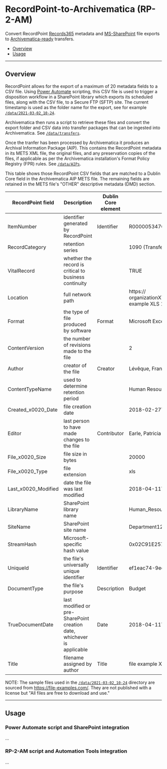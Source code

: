# RecordPoint-to-Archivematica (RP-2-AM)
Convert RecordPoint [Records365](https://www.recordpoint.com/records365/) metadata and [MS-SharePoint](https://www.microsoft.com/en-us/microsoft-365/sharepoint/collaboration) file exports to [Archivematica-ready](https://www.archivematica.org/en/docs/archivematica-1.12/user-manual/transfer/transfer/#transfers-with-metadata) transfers.

* [Overview](#overview)
* [Usage](#usage)

---

## Overview
RecordPoint allows for the export of a maximum of 20 metadata fields to a CSV file. Using [Power Automate](https://flow.microsoft.com/en-us/) scripting, this CSV file is used to trigger a disposition workflow in a SharePoint library which exports its scheduled files, along with the CSV file, to a Secure FTP (SFTP) site. The current timestamp is used as the folder name for the export, see for example [`/data/2021-03-02_10-24`](https://github.com/artefactual-labs/RP-2-AM/tree/main/data/2021-03-02_10-24). 

Archivematica then runs a script to retrieve these files and convert the export folder and CSV data into transfer packages that can be ingested into Archivematica. See [`/data/transfers`](https://github.com/artefactual-labs/RP-2-AM/tree/main/data/transfers).

Once the tranfer has been processed by Archivematica it produces an Archival Information Package (AIP). This contains the RecordPoint metadata in its METS XML file, the original files, and any preservation copies of the files, if applicable as per the Archivematica installation's Format Policy Registry (FPR) rules. See [`/data/AIPs`](https://github.com/artefactual-labs/RP-2-AM/tree/main/data/AIPs).

This table shows those RecordPoint CSV fields that are matched to a Dublin Core field in the Archivematica AIP METS file. The remaining fields are retained in the METS file's "OTHER" descriptive metadata (DMD) section.

| RecordPoint field   | Description         | Dublin Core element | Example |
| ------------------- |---------------------| --------------------| ------- |
| ItemNumber | identifier generated by RecordPoint | Identifier | R0000053476 |
| RecordCategory| retention series | | 1090 (Transfer to Archives) - Human Resources |
| VitalRecord| whether the record is critical to business continuity | | TRUE |
| Location| full network path | | https:// organizationXYZ.sharepoint.com/sites/Department123/Human_Resources/file example XLS 100.xls |
| Format| the type of file produced by software | Format | Microsoft Excel |
| ContentVersion| the number of revisions made to the file | | 2 |
| Author| creator of the file | Creator | Lévêque, François | 
| ContentTypeName| used to determine retention period | | Human Resources |
| Created_x0020_Date| file creation date |  | 2018-02-27T13:18:00Z |
| Editor| last person to have made changes to the file | Contributor | Earle, Patricia |
| File_x0020_Size| file size in bytes | | 20000 |
| File_x0020_Type| file extension | | xls
| Last_x0020_Modified| date the file was last modified | | 2018-04-11T11:08:00Z |
| LibraryName| SharePoint library name | | Human_Resources |
| SiteName| SharePoint site name | | Department123 |
| StreamHash| Microsoft-specific hash value | | 0x02C91E257671B45A08F343AA3A1C115A0EF12EBAF2 |
| UniqueId | the file's universally unique identifier | Identifier | ef1eac74-9ecf-4f33-b795-19258bcd139a |
| DocumentType| the file's purpose | Description | Budget |
| TrueDocumentDate| last modified or pre-SharePoint creation date, whichever is applicable | Date | 2018-04-11T11:08:00Z | 
| Title | filename assigned by author | Title | file example XLS 100.xls |

NOTE: The sample files used in the [`/data/2021-03-02_10-24`](https://github.com/artefactual-labs/RP-2-AM/tree/main/data/2021-03-02_10-24) directory are sourced from https://file-examples.com/. They are not published with a license but "All files are free to download and use."

---

## Usage

### Power Automate script and SharePoint integration
...

### RP-2-AM script and Automation Tools integration
...


